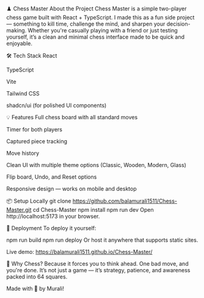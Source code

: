 ♟️ Chess Master
About the Project
Chess Master is a simple two-player chess game built with React + TypeScript. I made this as a fun side project — something to kill time, challenge the mind, and sharpen your decision-making. Whether you're casually playing with a friend or just testing yourself, it’s a clean and minimal chess interface made to be quick and enjoyable.

🛠 Tech Stack
React

TypeScript

Vite

Tailwind CSS

shadcn/ui (for polished UI components)

💡 Features
Full chess board with all standard moves

Timer for both players

Captured piece tracking

Move history

Clean UI with multiple theme options (Classic, Wooden, Modern, Glass)

Flip board, Undo, and Reset options

Responsive design — works on mobile and desktop

📦 Setup Locally
git clone https://github.com/balamurali1511/Chess-Master.git
cd Chess-Master
npm install
npm run dev
Open http://localhost:5173 in your browser.

🚀 Deployment
To deploy it yourself:

npm run build
npm run deploy
Or host it anywhere that supports static sites.

Live demo:
https://balamurali1511.github.io/Chess-Master/

🧠 Why Chess?
Because it forces you to think ahead. One bad move, and you're done.
It’s not just a game — it’s strategy, patience, and awareness packed into 64 squares.


Made with 🧡 by Murali!
